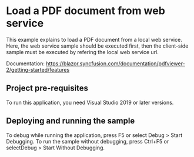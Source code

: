 # Load a PDF document from web service
This example explains to load a PDF document from a local web service. Here, the web service sample should be executed first, then the client-side sample must be executed by refering the local web service url.

Documentation: https://blazor.syncfusion.com/documentation/pdfviewer-2/getting-started/features

## Project pre-requisites
To run this application, you need Visual Studio 2019 or later versions.

## Deploying and running the sample
To debug while running the application, press F5 or select Debug > Start Debugging. To run the sample without debugging, press Ctrl+F5 or selectDebug > Start Without Debugging.